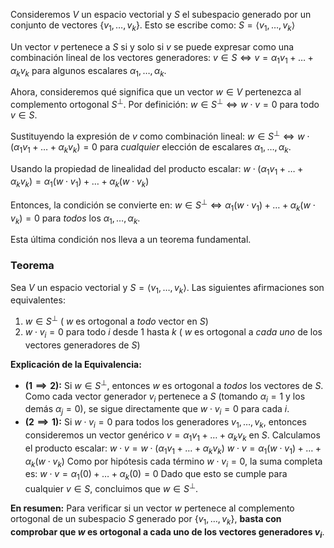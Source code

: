 Consideremos $V$ un espacio vectorial y $S$ el subespacio generado por un conjunto de vectores $\{v_1, \dots, v_k\}$. Esto se escribe como:
$S = \langle v_1, \dots, v_k \rangle$

Un vector $v$ pertenece a $S$ si y solo si $v$ se puede expresar como una combinación lineal de los vectores generadores:
$v \in S \iff v = \alpha_1 v_1 + \dots + \alpha_k v_k$ para algunos escalares $\alpha_1, \dots, \alpha_k$.

Ahora, consideremos qué significa que un vector $w \in V$ pertenezca al complemento ortogonal $S^\perp$. Por definición:
$w \in S^\perp \iff w \cdot v = 0$ para todo $v \in S$.

Sustituyendo la expresión de $v$ como combinación lineal:
$w \in S^\perp \iff w \cdot (\alpha_1 v_1 + \dots + \alpha_k v_k) = 0$ para *cualquier* elección de escalares $\alpha_1, \dots, \alpha_k$.

Usando la propiedad de linealidad del producto escalar:
$w \cdot (\alpha_1 v_1 + \dots + \alpha_k v_k) = \alpha_1 (w \cdot v_1) + \dots + \alpha_k (w \cdot v_k)$

Entonces, la condición se convierte en:
$w \in S^\perp \iff \alpha_1 (w \cdot v_1) + \dots + \alpha_k (w \cdot v_k) = 0$ para *todos* los $\alpha_1, \dots, \alpha_k$.

Esta última condición nos lleva a un teorema fundamental.

### Teorema

Sea $V$ un espacio vectorial y $S = \langle v_1, \dots, v_k \rangle$. Las siguientes afirmaciones son equivalentes:

1.  $w \in S^\perp$ ( $w$ es ortogonal a *todo* vector en $S$)
2.  $w \cdot v_i = 0$ para todo $i$ desde $1$ hasta $k$ ( $w$ es ortogonal a *cada uno* de los vectores generadores de $S$)

**Explicación de la Equivalencia:**

*   **$(1 \implies 2)$:** Si $w \in S^\perp$, entonces $w$ es ortogonal a *todos* los vectores de $S$. Como cada vector generador $v_i$ pertenece a $S$ (tomando $\alpha_i=1$ y los demás $\alpha_j=0$), se sigue directamente que $w \cdot v_i = 0$ para cada $i$.
*   **$(2 \implies 1)$:** Si $w \cdot v_i = 0$ para todos los generadores $v_1, \dots, v_k$, entonces consideremos un vector genérico $v = \alpha_1 v_1 + \dots + \alpha_k v_k$ en $S$. Calculamos el producto escalar:
    $w \cdot v = w \cdot (\alpha_1 v_1 + \dots + \alpha_k v_k)$
    $w \cdot v = \alpha_1 (w \cdot v_1) + \dots + \alpha_k (w \cdot v_k)$
    Como por hipótesis cada término $w \cdot v_i = 0$, la suma completa es:
    $w \cdot v = \alpha_1 (0) + \dots + \alpha_k (0) = 0$
    Dado que esto se cumple para cualquier $v \in S$, concluimos que $w \in S^\perp$.

**En resumen:** Para verificar si un vector $w$ pertenece al complemento ortogonal de un subespacio $S$ generado por $\{v_1, \dots, v_k\}$, **basta con comprobar que $w$ es ortogonal a cada uno de los vectores generadores $v_i$**.